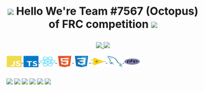 <h1 align="center">
<img src="https://media.giphy.com/media/hvRJCLFzcasrR4ia7z/giphy.gif" width="28">
Hello We're Team #7567 (Octopus) of FRC competition <img src="https://media0.giphy.com/media/dYHTqdmJSTvNT2TTZ4/giphy.gif?cid=790b7611b316739d5ed0fb0e4e64af39671e75cc66bca1c7&rid=giphy.gif&ct=s" width="40">
</h1>

##

<div align="center">
  <a href="https://github.com/octopus7567">
  <img height="180em" src="https://github-readme-stats.vercel.app/api?username=octopus7567&show_icons=true&theme=tokyonight&include_all_commits=true&count_private=true"/>
  <img height="180em" src="https://github-readme-stats.vercel.app/api/top-langs/?username=octopus7567&layout=compact&langs_count=7&theme=tokyonight"/>
</div>
<div style="display: inline_block"><br>
  <img align="center" alt="7567-Js" height="30" width="40" src="https://raw.githubusercontent.com/devicons/devicon/master/icons/javascript/javascript-plain.svg">
  <img align="center" alt="7567-Ts" height="30" width="40" src="https://raw.githubusercontent.com/devicons/devicon/master/icons/typescript/typescript-plain.svg">
  <img align="center" alt="7567-React" height="30" width="40" src="https://raw.githubusercontent.com/devicons/devicon/master/icons/react/react-original.svg">
  <img align="center" alt="7567-HTML" height="30" width="40" src="https://raw.githubusercontent.com/devicons/devicon/master/icons/html5/html5-original.svg">
  <img align="center" alt="7567-CSS" height="30" width="40" src="https://raw.githubusercontent.com/devicons/devicon/master/icons/css3/css3-original.svg">
  <img align="center" alt="7567-LabView" height="30" width="40" src="https://raw.githubusercontent.com/devicons/devicon/master/icons/labview/labview-original.svg">
  <img align="center" alt="7567-MySql" height="30" width="40" src="https://raw.githubusercontent.com/devicons/devicon/master/icons/mysql/mysql-original.svg">
  <img align="center" alt="7567-PhP" height="30" width="40" src="https://raw.githubusercontent.com/devicons/devicon/master/icons/php/php-original.svg">  
</div>

  
##
  
  
<div> 
   <a href="https://discord.gg/CYHYW3CgdQ" target="_blank"><img src="https://img.shields.io/badge/Discord-7289DA?style=for-the-badge&logo=discord&logoColor=white" target="_blank"></a>
   <a href="https://www.facebook.com/frc7567octopus" target="_blank"><img src="https://img.shields.io/badge/Facebook-1877F2?style=for-the-badge&logo=facebook&logoColor=white" target="_blank"></a> 
   <a href = "mailto:frc.7567.bauru@gmail.com"><img src="https://img.shields.io/badge/-Gmail-%23333?style=for-the-badge&logo=gmail&logoColor=white" target="_blank"></a>
   <a href="https://www.instagram.com/frc7567/" target="_blank"><img src="https://img.shields.io/badge/-Instagram-%23E4405F?style=for-the-badge&logo=instagram&logoColor=white" target="_blank"></a>
   <a href="https://www.tiktok.com/@octopus7567" target="_blank"><img src="https://img.shields.io/badge/TikTok-000000?style=for-the-badge&logo=tiktok&logoColor=white"></a>
  <a href="https://www.youtube.com/@user-wf2mz5iw3y" target="_blank"><img src="https://img.shields.io/badge/YouTube-FF0000?style=for-the-badge&logo=youtube&logoColor=white" target="_blank"></a>
</div>
